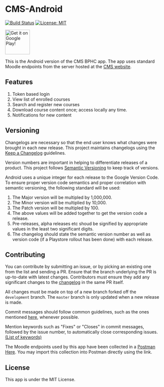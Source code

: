 # CMS-Android
[![Build Status](https://travis-ci.org/crux-bphc/CMS-Android.svg?branch=development)](https://travis-ci.org/crux-bphc/CMS-Android)
[![License: MIT](https://img.shields.io/badge/License-MIT-yellow.svg)](https://opensource.org/licenses/MIT)

<a href ="https://play.google.com/store/apps/details?id=crux.bphc.cms" target="_blank"><img src="google_play_badge.svg" alt="Get it on Google Play!" height="80"/></a>

This is the Android version of the CMS BPHC app. The app uses standard Moodle endpoints from the server hosted at the [CMS website](https://td.bits-hyderabad.ac.in/moodle/).

## Features
1. Token based login
2. View list of enrolled courses
3. Search and register new courses
4. Download course content once; access locally any time.
5. Notifications for new content

## Versioning
Changelogs are necessary so that the end user knows what changes were brought in each new release. This project maintains changelogs using the [Keep a Changelog](https://keepachangelog.com/en/1.0.0/) guidelines.

Version numbers are important in helping to differentiate releases of a product. This project follows [Semantic Versioning](https://semver.org/) to keep track of versions.

Android uses a unique integer for each release to the Google Version Code. To ensure proper version code semantics and proper correlation with semantic versioning, the following standard will be used:

1. The Major version will be multipled by 1,000,000.
2. The Minor version will be multiplied by 10,000.
3. The Patch version will be multipled by 100.
4. The above values will be added together to get the version code a release.
5. Pre-releases, alpha releases etc shoud be signified by appropriate values in the least two significant digits.
6. The changelog should state the semantic version number as well as version code (if a Playstore rollout has been done) with each release.

## Contributing
You can contribute by submitting an issue, or by picking an existing one from the list and sending a PR. Ensure that the branch underlying the PR is up-to-date with latest changes. Contributors must ensure they add any significant changes to the [changelog](CHANGELOG.md) in the same PR itself.

All changes must be made on top of a new branch forked off the `development` branch. The `master` branch is only updated when a new release is made.

Commit messages should follow common guidelines, such as the ones mentioned [here](https://chris.beams.io/posts/git-commit/), whenever possible.

Mention keywords such as "Fixes" or "Closes" in commit messages, followed by the issue number, to automatically close corresponding issues. [(List of keywords)](https://help.github.com/articles/closing-issues-using-keywords/)

The Moodle endpoints used by this app have been collected in a [Postman](https://getpostman.com") [Here](https://www.getpostman.com/collections/207390c4552febe4e393). You may import this collection into Postman directly using the link. 

## License
This app is under the MIT License.
